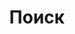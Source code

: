 ---
title: "Поиск"
slug: "Поиск по ключевым словам"
layout: "search"
outputs:
    - html
    - json
menu:
    main:
        weight: 3
        params: 
            icon: search
---